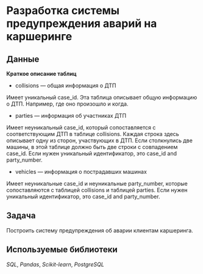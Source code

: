# Разработка системы предупреждения аварий на каршеринге


## Данные

**Краткое описание таблиц**
- collisions — общая информация о ДТП

 Имеет уникальный case_id. Эта таблица описывает общую информацию о ДТП. Например, где оно произошло и когда.
- parties — информация об участниках ДТП

 Имеет неуникальный case_id, который сопоставляется с соответствующим ДТП в таблице collisions. Каждая строка здесь описывает одну из сторон, участвующих в ДТП. Если столкнулись две машины, в этой таблице должно быть две строки с совпадением case_id. Если нужен уникальный идентификатор, это case_id and party_number.
- vehicles — информация о пострадавших машинах

Имеет неуникальные case_id и неуникальные party_number, которые сопоставляются с таблицей collisions и таблицей parties. Если нужен уникальный идентификатор, это case_id and party_number.

## Задача

Построить систему предупреждения об аварии клиентам каршеринга.


## Используемые библиотеки
*SQL*, *Pandas*, *Scikit-learn*, *PostgreSQL*